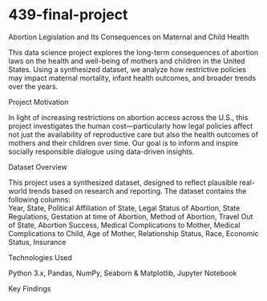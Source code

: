 # 439-final-project

Abortion Legislation and Its Consequences on Maternal and Child Health

This data science project explores the long-term consequences of abortion laws on the health and well-being of mothers and children in the United States. Using a synthesized dataset, we analyze how restrictive policies may impact maternal mortality, infant health outcomes, and broader trends over the years.


Project Motivation

In light of increasing restrictions on abortion access across the U.S., this project investigates the human cost—particularly how legal policies affect not just the availability of reproductive care but also the health outcomes of mothers and their children over time. Our goal is to inform and inspire socially responsible dialogue using data-driven insights.


Dataset Overview

This project uses a synthesized dataset, designed to reflect plausible real-world trends based on research and reporting. The dataset contains the following columns:                             
Year, State, Political Affiliation of State, Legal Status of Abortion, State Regulations, Gestation at time of Abortion, Method of Abortion, Travel Out of State, Abortion Success, Medical Complications to Mother, Medical Complications to Child, Age of Mother,	  Relationship Status, Race, Economic Status, Insurance	                           


Technologies Used

Python 3.x, Pandas, NumPy, Seaborn & Matplotlib, Jupyter Notebook


Key Findings
